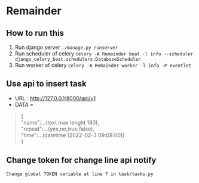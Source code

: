 # Remainder

## How to run this
1. Run django server 
    `./manage.py runserver`
2. Run scheduler of celery
    `celery -A Remainder beat -l info --scheduler django_celery_beat.schedulers:DatabaseScheduler`
3. Run worker of celery
    `celery -A Remainder worker -l info -P eventlet`


## Use api to insert task
* URL : http://127.0.0.1:8000/api/v1
* DATA = 
>   {<br>
        "name":...(text max lenght 180),
        <br>
        "repeat":...(yes,no,true,false),
        <br>
        "time":...(datetime (2022-02-3 09:08:00))
    <br>}

## Change token for change line api notify
`Change global TOKEN variable at line 7 in task/tasks.py`